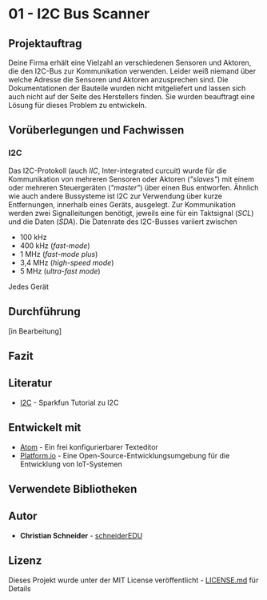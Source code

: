 # 01 - I2C Bus Scanner

## Projektauftrag

Deine Firma erhält eine Vielzahl an verschiedenen Sensoren und Aktoren, die den I2C-Bus zur Kommunikation verwenden. Leider weiß niemand über welche Adresse die Sensoren und Aktoren anzusprechen sind. Die Dokumentationen der Bauteile wurden nicht mitgeliefert und lassen sich auch nicht auf der Seite des Herstellers finden. Sie wurden beauftragt eine Lösung für dieses Problem zu entwickeln.

## Vorüberlegungen und Fachwissen

### I2C

Das I2C-Protokoll (auch *IIC*, Inter-integrated curcuit) wurde für die Kommunikation von mehreren Sensoren oder Aktoren (*"slaves"*) mit einem oder mehreren Steuergeräten (*"master"*) über einen Bus entworfen. Ähnlich wie auch andere Bussysteme ist I2C zur Verwendung über kurze Entfernungen, innerhalb eines Geräts, ausgelegt. Zur Kommunikation werden zwei Signalleitungen benötigt, jeweils eine für ein Taktsignal (*SCL*) und die Daten (*SDA*). Die Datenrate des I2C-Busses variiert zwischen
- 100 kHz
- 400 kHz (*fast-mode*)
-   1 MHz (*fast-mode plus*)
- 3,4 MHz (*high-speed mode*)
-   5 MHz (*ultra-fast mode*)

Jedes Gerät


## Durchführung

[in Bearbeitung]

## Fazit


## Literatur

* [I2C](https://learn.sparkfun.com/tutorials/i2c) - Sparkfun Tutorial zu I2C

## Entwickelt mit

* [Atom](https://atom.io/) - Ein frei konfigurierbarer Texteditor
* [Platform.io](https://platformio.org/) - Eine Open-Source-Entwicklungsumgebung für die Entwicklung von IoT-Systemen

## Verwendete Bibliotheken

## Autor

* **Christian Schneider** - [schneiderEDU](https://github.com/schneiderEDU)

## Lizenz

Dieses Projekt wurde unter der MIT License veröffentlicht -  [LICENSE.md](LICENSE.md) für Details
